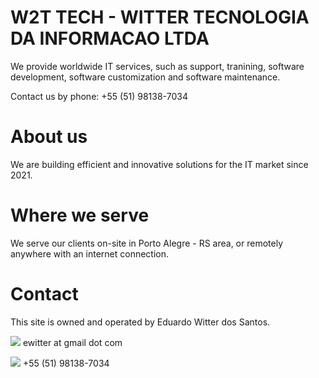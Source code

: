 # W2T TECH - WITTER TECNOLOGIA DA INFORMACAO LTDA

We provide worldwide IT services, such as support, tranining, software development, software customization and software maintenance.

Contact us by phone: +55 (51) 98138-7034

# About us

We are building efficient and innovative solutions for the IT market since 2021.

# Where we serve

We serve our clients on-site in Porto Alegre - RS area, or remotely anywhere with an internet connection.

# Contact

This site is owned and operated by Eduardo Witter dos Santos.

![](images/email.png) ewitter at gmail dot com

![](images/phone.png) +55 (51) 98138-7034
